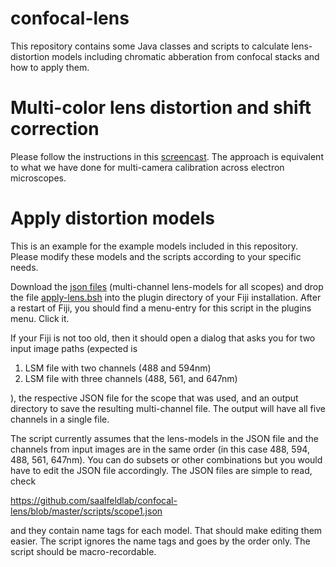# confocal-lens
This repository contains some Java classes and scripts to calculate lens-distortion models including chromatic abberation from confocal stacks and how to apply them.

# Multi-color lens distortion and shift correction
Please follow the instructions in this [screencast](https://www.youtube.com/watch?v=lPt-WQuniUs).  The approach is equivalent to what we have done for multi-camera calibration across electron microscopes.

# Apply distortion models

This is an example for the example models included in this repository.  Please modify these models and the scripts according to your specific needs.

Download the [json files](https://github.com/saalfeldlab/confocal-lens/tree/master/scripts) (multi-channel lens-models for all scopes) and drop the file [apply-lens.bsh](https://github.com/saalfeldlab/confocal-lens/blob/master/scripts/apply-lens.bsh) into the plugin directory of your Fiji installation.  After a restart of Fiji, you should find a menu-entry for this script in the plugins menu.  Click it.

If your Fiji is not too old, then it should open a dialog that asks you
for two input image paths (expected is

1. LSM file with two channels (488 and 594nm)
2. LSM file with three channels (488, 561, and 647nm)

), the respective JSON file for the scope that was used, and an output directory to save the resulting multi-channel file.  The output will have all five channels in a single file.

The script currently assumes that the lens-models in the JSON file and the channels from input images are in the same order (in this case 488, 594, 488, 561, 647nm).  You can do subsets or other combinations but you would have to edit the JSON file accordingly.  The JSON files are simple to read, check

https://github.com/saalfeldlab/confocal-lens/blob/master/scripts/scope1.json

and they contain name tags for each model.  That should make editing them easier.  The script ignores the name tags and goes by the order only.  The script should be macro-recordable.
